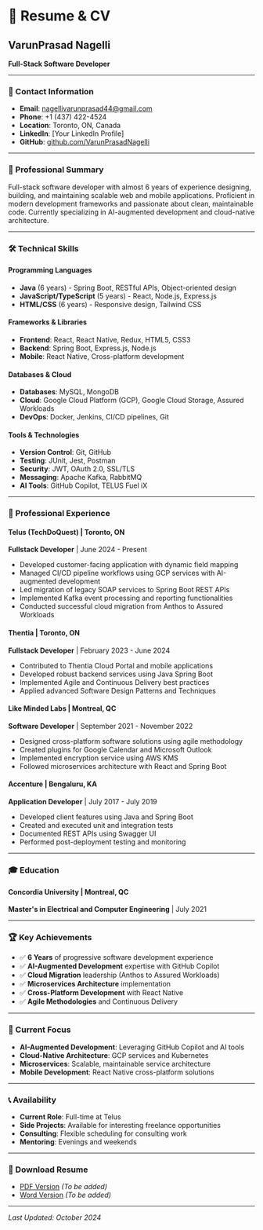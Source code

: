 # 📄 Resume & CV

## VarunPrasad Nagelli
**Full-Stack Software Developer**

---

### 📍 Contact Information
- **Email**: nagellivarunprasad44@gmail.com
- **Phone**: +1 (437) 422-4524
- **Location**: Toronto, ON, Canada
- **LinkedIn**: [Your LinkedIn Profile]
- **GitHub**: [github.com/VarunPrasadNagelli](https://github.com/VarunPrasadNagelli)

---

### 🎯 Professional Summary
Full-stack software developer with almost 6 years of experience designing, building, and maintaining scalable web and mobile applications. Proficient in modern development frameworks and passionate about clean, maintainable code. Currently specializing in AI-augmented development and cloud-native architecture.

---

### 🛠️ Technical Skills

#### **Programming Languages**
- **Java** (6 years) - Spring Boot, RESTful APIs, Object-oriented design
- **JavaScript/TypeScript** (5 years) - React, Node.js, Express.js
- **HTML/CSS** (6 years) - Responsive design, Tailwind CSS

#### **Frameworks & Libraries**
- **Frontend**: React, React Native, Redux, HTML5, CSS3
- **Backend**: Spring Boot, Express.js, Node.js
- **Mobile**: React Native, Cross-platform development

#### **Databases & Cloud**
- **Databases**: MySQL, MongoDB
- **Cloud**: Google Cloud Platform (GCP), Google Cloud Storage, Assured Workloads
- **DevOps**: Docker, Jenkins, CI/CD pipelines, Git

#### **Tools & Technologies**
- **Version Control**: Git, GitHub
- **Testing**: JUnit, Jest, Postman
- **Security**: JWT, OAuth 2.0, SSL/TLS
- **Messaging**: Apache Kafka, RabbitMQ
- **AI Tools**: GitHub Copilot, TELUS Fuel iX

---

### 💼 Professional Experience

#### **Telus (TechDoQuest)** | Toronto, ON
**Fullstack Developer** | June 2024 - Present
- Developed customer-facing application with dynamic field mapping
- Managed CI/CD pipeline workflows using GCP services with AI-augmented development
- Led migration of legacy SOAP services to Spring Boot REST APIs
- Implemented Kafka event processing and reporting functionalities
- Conducted successful cloud migration from Anthos to Assured Workloads

#### **Thentia** | Toronto, ON
**Fullstack Developer** | February 2023 - June 2024
- Contributed to Thentia Cloud Portal and mobile applications
- Developed robust backend services using Java Spring Boot
- Implemented Agile and Continuous Delivery best practices
- Applied advanced Software Design Patterns and Techniques

#### **Like Minded Labs** | Montreal, QC
**Software Developer** | September 2021 - November 2022
- Designed cross-platform software solutions using agile methodology
- Created plugins for Google Calendar and Microsoft Outlook
- Implemented encryption service using AWS KMS
- Followed microservices architecture with React and Spring Boot

#### **Accenture** | Bengaluru, KA
**Application Developer** | July 2017 - July 2019
- Developed client features using Java and Spring Boot
- Created and executed unit and integration tests
- Documented REST APIs using Swagger UI
- Performed post-deployment testing and monitoring

---

### 🎓 Education

#### **Concordia University** | Montreal, QC
**Master's in Electrical and Computer Engineering** | July 2021

---

### 🏆 Key Achievements

- ✅ **6 Years** of progressive software development experience
- ✅ **AI-Augmented Development** expertise with GitHub Copilot
- ✅ **Cloud Migration** leadership (Anthos to Assured Workloads)
- ✅ **Microservices Architecture** implementation
- ✅ **Cross-Platform Development** with React Native
- ✅ **Agile Methodologies** and Continuous Delivery

---

### 🎯 Current Focus

- **AI-Augmented Development**: Leveraging GitHub Copilot and AI tools
- **Cloud-Native Architecture**: GCP services and Kubernetes
- **Microservices**: Scalable, maintainable service architecture
- **Mobile Development**: React Native cross-platform solutions

---

### 📞 Availability

- **Current Role**: Full-time at Telus
- **Side Projects**: Available for interesting freelance opportunities
- **Consulting**: Flexible scheduling for consulting work
- **Mentoring**: Evenings and weekends

---

### 📄 Download Resume

- [PDF Version](resume/VarunPrasad_Nagelli_Resume.pdf) *(To be added)*
- [Word Version](resume/VarunPrasad_Nagelli_Resume.docx) *(To be added)*

---

*Last Updated: October 2024*
